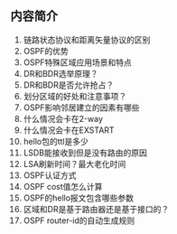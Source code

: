 ## 内容简介

1. 链路状态协议和距离矢量协议的区别
2. OSPF的优势
3. OSPF特殊区域应用场景和特点
4. DR和BDR选举原理？
5. DR和BDR是否允许抢占？
6. 划分区域的好处和注意事项？
7. OSPF影响邻居建立的因素有哪些
8. 什么情况会卡在2-way
9. 什么情况会卡在EXSTART
10. hello包的ttl是多少
11. LSDB能接收到但是没有路由的原因
12. LSA刷新时间？最大老化时间
13. OSPF认证方式
14. OSPF cost值怎么计算
15. OSPF的hello报文包含哪些参数
16. 区域和DR是基于路由器还是基于接口的？
17. OSPF router-id的自动生成规则